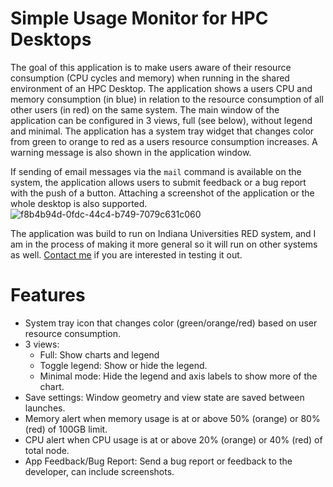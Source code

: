 # Simple Usage Monitor for HPC Desktops
The goal of this application is to make users aware of their resource consumption (CPU cycles and memory) when running in the shared environment of an HPC Desktop. The application shows a users CPU and memory consumption (in blue) in relation to the resource consumption of all other users (in red) on the same system. The main window of the application can be configured in 3 views, full (see below), without legend and minimal. The application has a system tray widget that changes color from green to orange to red as a users resource consumption increases. A warning message is also shown in the application window.

If sending of email messages via the `mail` command is available on the system, the application allows users to submit feedback or a bug report with the push of a button. Attaching a screenshot of the application or the whole desktop is also supported.
![f8b4b94d-0fdc-44c4-b749-7079c631c060](https://github.com/user-attachments/assets/df74c001-ae7e-4bb1-b909-989b3f04b86c)

The application was build to run on Indiana Universities RED system, and I am in the process of making it more general so it will run on other systems as well. [Contact me](https://github.com/RobertHenschel) if you are interested in testing it out.

# Features
- System tray icon that changes color (green/orange/red) based on user resource consumption.
- 3 views:
  - Full: Show charts and legend
  - Toggle legend: Show or hide the legend.
  - Minimal mode: Hide the legend and axis labels to show more of the chart.
- Save settings: Window geometry and view state are saved between launches.
- Memory alert when memory usage is at or above 50% (orange) or 80% (red) of 100GB limit.
- CPU alert when CPU usage is at or above 20% (orange) or 40% (red) of total node.
- App Feedback/Bug Report: Send a bug report or feedback to the developer, can include screenshots.
